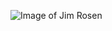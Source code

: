 ![Image of Jim Rosen](https://avatars.githubusercontent.com/u/71092824?s=400&u=5c769b1546974b59c90aee95b14f0866a140fb6a&v=4)
